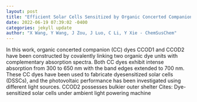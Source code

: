 ```yaml
--- 
layout: post 
title: "Efficient Solar Cells Sensitized by Organic Concerted Companion Dyes Suitable for Indoor Lamps" 
date: 2022-06-19 07:39:02 -0400 
categories: jekyll update 
author: "X Wang, Y Wang, J Zou, J Luo, C Li, Y Xie - ChemSusChem" 
--- 
```

In this work, organic concerted companion (CC) dyes CCOD1 and CCOD2 have been constructed by covalently linking two organic dye units with complementary absorption spectra. Both CC dyes exhibit intense absorption from 300 to 650 nm with the band edges extended to 700 nm. These CC dyes have been used to fabricate dyesensitized solar cells (DSSCs), and the photovoltaic performance has been investigated using different light sources. CCOD2 possesses bulkier outer shelter Cites: Dye-sensitized solar cells under ambient light powering machine